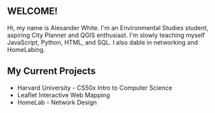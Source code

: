 ## WELCOME!

Hi, my name is Alexander White. I'm an Environmental Studies student, aspiring City Planner and QGIS enthusiast. I'm slowly teaching myself JavaScript, Python, HTML, and SQL. I also dable in networking and HomeLabing.

## My Current Projects

- Harvard University - CS50x Intro to Computer Science
- Leaflet Interactive Web Mapping
- HomeLab - Network Design

